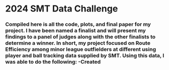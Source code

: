 <h1>
  2024 SMT Data Challenge
</h1>

<h3>
Compiled here is all the code, plots, and final paper for my project. I have been named a finalist and will present my findings to a panel of judges along with the other finalists to determine a winner. In short, my project focused on Route
Efficiency among minor league outfielders at different using player and ball tracking data supplied by SMT. Using this data, I was able to do the following:
  -Created
</h3>
